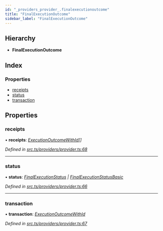 ```yaml
---
id: "_providers_provider_.finalexecutionoutcome"
title: "FinalExecutionOutcome"
sidebar_label: "FinalExecutionOutcome"
---
```


## Hierarchy

* **FinalExecutionOutcome**

## Index

### Properties

* [receipts](_providers_provider_.finalexecutionoutcome.md#receipts)
* [status](_providers_provider_.finalexecutionoutcome.md#status)
* [transaction](_providers_provider_.finalexecutionoutcome.md#transaction)

## Properties

###  receipts

• **receipts**: *[ExecutionOutcomeWithId](_providers_provider_.executionoutcomewithid.md)[]*

*Defined in [src.ts/providers/provider.ts:68](https://github.com/nearprotocol/nearlib/blob/a71bd4f/src.ts/providers/provider.ts#L68)*

___

###  status

• **status**: *[FinalExecutionStatus](_providers_provider_.finalexecutionstatus.md) | [FinalExecutionStatusBasic](../enums/_providers_provider_.finalexecutionstatusbasic.md)*

*Defined in [src.ts/providers/provider.ts:66](https://github.com/nearprotocol/nearlib/blob/a71bd4f/src.ts/providers/provider.ts#L66)*

___

###  transaction

• **transaction**: *[ExecutionOutcomeWithId](_providers_provider_.executionoutcomewithid.md)*

*Defined in [src.ts/providers/provider.ts:67](https://github.com/nearprotocol/nearlib/blob/a71bd4f/src.ts/providers/provider.ts#L67)*
